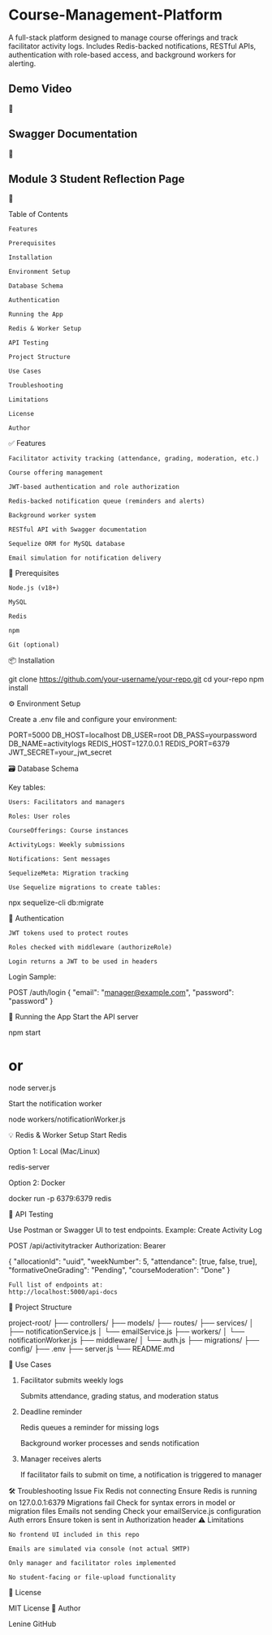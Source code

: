 # Course-Management-Platform

A full-stack platform designed to manage course offerings and track facilitator activity logs.
Includes Redis-backed notifications, RESTful APIs, authentication with role-based access, and background workers for alerting.

## Demo Video
🔗
## Swagger Documentation
🔗
## Module 3 Student Reflection Page 
🔗 

 Table of Contents

    Features

    Prerequisites

    Installation

    Environment Setup

    Database Schema

    Authentication

    Running the App

    Redis & Worker Setup

    API Testing

    Project Structure

    Use Cases

    Troubleshooting

    Limitations

    License

    Author

✅ Features

    Facilitator activity tracking (attendance, grading, moderation, etc.)

    Course offering management

    JWT-based authentication and role authorization

    Redis-backed notification queue (reminders and alerts)

    Background worker system

    RESTful API with Swagger documentation

    Sequelize ORM for MySQL database

    Email simulation for notification delivery

🧰 Prerequisites

    Node.js (v18+)

    MySQL

    Redis

    npm

    Git (optional)

📦 Installation

git clone https://github.com/your-username/your-repo.git
cd your-repo
npm install

⚙️ Environment Setup

Create a .env file and configure your environment:

PORT=5000
DB_HOST=localhost
DB_USER=root
DB_PASS=yourpassword
DB_NAME=activitylogs
REDIS_HOST=127.0.0.1
REDIS_PORT=6379
JWT_SECRET=your_jwt_secret

🗃️ Database Schema

Key tables:

    Users: Facilitators and managers

    Roles: User roles

    CourseOfferings: Course instances

    ActivityLogs: Weekly submissions

    Notifications: Sent messages

    SequelizeMeta: Migration tracking

    Use Sequelize migrations to create tables:

npx sequelize-cli db:migrate

🔐 Authentication

    JWT tokens used to protect routes

    Roles checked with middleware (authorizeRole)

    Login returns a JWT to be used in headers

Login Sample:

POST /auth/login
{
  "email": "manager@example.com",
  "password": "password"
}

🚀 Running the App
Start the API server

npm start
# or
node server.js

Start the notification worker

node workers/notificationWorker.js

💡 Redis & Worker Setup
Start Redis

Option 1: Local (Mac/Linux)

redis-server

Option 2: Docker

docker run -p 6379:6379 redis

🧪 API Testing

Use Postman or Swagger UI to test endpoints.
Example: Create Activity Log

POST /api/activitytracker
Authorization: Bearer <token>

{
  "allocationId": "uuid",
  "weekNumber": 5,
  "attendance": [true, false, true],
  "formativeOneGrading": "Pending",
  "courseModeration": "Done"
}

    Full list of endpoints at:
    http://localhost:5000/api-docs

📂 Project Structure

project-root/
├── controllers/
├── models/
├── routes/
├── services/
│   ├── notificationService.js
│   └── emailService.js
├── workers/
│   └── notificationWorker.js
├── middleware/
│   └── auth.js
├── migrations/
├── config/
├── .env
├── server.js
└── README.md

📌 Use Cases
1. Facilitator submits weekly logs

    Submits attendance, grading status, and moderation status

2. Deadline reminder

    Redis queues a reminder for missing logs

    Background worker processes and sends notification

3. Manager receives alerts

    If facilitator fails to submit on time, a notification is triggered to manager

🛠️ Troubleshooting
Issue	Fix
Redis not connecting	Ensure Redis is running on 127.0.0.1:6379
Migrations fail	Check for syntax errors in model or migration files
Emails not sending	Check your emailService.js configuration
Auth errors	Ensure token is sent in Authorization header
⚠️ Limitations

    No frontend UI included in this repo

    Emails are simulated via console (not actual SMTP)

    Only manager and facilitator roles implemented

    No student-facing or file-upload functionality

📄 License

MIT License
👤 Author

Lenine
GitHub
